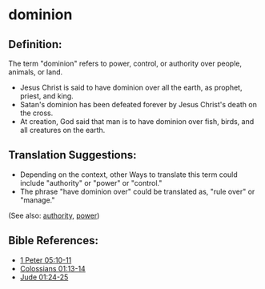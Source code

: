 # dominion #

## Definition: ##

The term "dominion" refers to power, control, or authority over people, animals, or land.

* Jesus Christ is said to have dominion over all the earth, as prophet, priest, and king.
* Satan's dominion has been defeated forever by Jesus Christ's death on the cross.
* At creation, God said that man is to have dominion over fish, birds, and all creatures on the earth.

## Translation Suggestions: ##

* Depending on the context, other Ways to translate this term could include "authority" or "power" or "control."
* The phrase "have dominion over" could be translated as, "rule over" or "manage."

(See also: [authority](../kt/authority.md), [power](../kt/power.md))

## Bible References: ##

* [1 Peter 05:10-11](https://door43.org/en/bible/notes/1pe/05/10)
* [Colossians 01:13-14](https://door43.org/en/bible/notes/col/01/13)
* [Jude 01:24-25](https://door43.org/en/bible/notes/jud/01/24)

